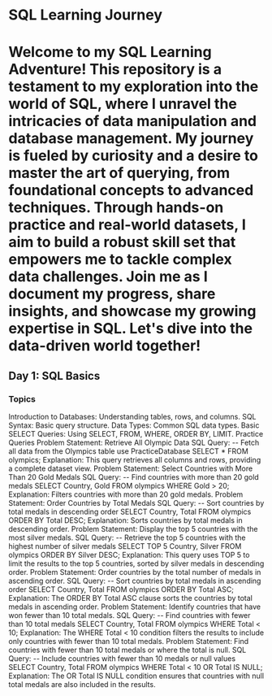 # SQL Learning Journey
# Welcome to my SQL Learning Adventure! This repository is a testament to my exploration into the world of SQL, where I unravel the intricacies of data manipulation and database management. My journey is fueled by curiosity and a desire to master the art of querying, from foundational concepts to advanced techniques. Through hands-on practice and real-world datasets, I aim to build a robust skill set that empowers me to tackle complex data challenges. Join me as I document my progress, share insights, and showcase my growing expertise in SQL. Let's dive into the data-driven world together!
## Day 1: SQL Basics
### Topics
Introduction to Databases: Understanding tables, rows, and columns.
SQL Syntax: Basic query structure.
Data Types: Common SQL data types.
Basic SELECT Queries: Using SELECT, FROM, WHERE, ORDER BY, LIMIT.
Practice Queries
Problem Statement: Retrieve All Olympic Data
SQL Query:
  -- Fetch all data from the Olympics table
  use PracticeDatabase
  SELECT * FROM olympics;
Explanation: This query retrieves all columns and rows, providing a complete dataset view.
Problem Statement: Select Countries with More Than 20 Gold Medals
SQL Query:
  -- Find countries with more than 20 gold medals
  SELECT Country, Gold FROM olympics WHERE Gold > 20;
Explanation: Filters countries with more than 20 gold medals.
Problem Statement: Order Countries by Total Medals
SQL Query:
  -- Sort countries by total medals in descending order
  SELECT Country, Total FROM olympics ORDER BY Total DESC;
Explanation: Sorts countries by total medals in descending order.
Problem Statement: Display the top 5 countries with the most silver medals.
SQL Query:
  -- Retrieve the top 5 countries with the highest number of silver medals
  SELECT TOP 5 Country, Silver FROM olympics ORDER BY Silver DESC;
Explanation: This query uses TOP 5 to limit the results to the top 5 countries, sorted by silver medals in descending order.
Problem Statement: Order countries by the total number of medals in ascending order.
SQL Query:
  -- Sort countries by total medals in ascending order
  SELECT Country, Total FROM olympics ORDER BY Total ASC;
Explanation: The ORDER BY Total ASC clause sorts the countries by total medals in ascending order.
Problem Statement: Identify countries that have won fewer than 10 total medals.
SQL Query:
  -- Find countries with fewer than 10 total medals
  SELECT Country, Total FROM olympics WHERE Total < 10;
Explanation: The WHERE Total < 10 condition filters the results to include only countries with fewer than 10 total medals.
Problem Statement: Find countries with fewer than 10 total medals or where the total is null.
SQL Query:
  -- Include countries with fewer than 10 medals or null values
  SELECT Country, Total FROM olympics WHERE Total < 10 OR Total IS NULL;
Explanation: The OR Total IS NULL condition ensures that countries with null total medals are also included in the results.











  
